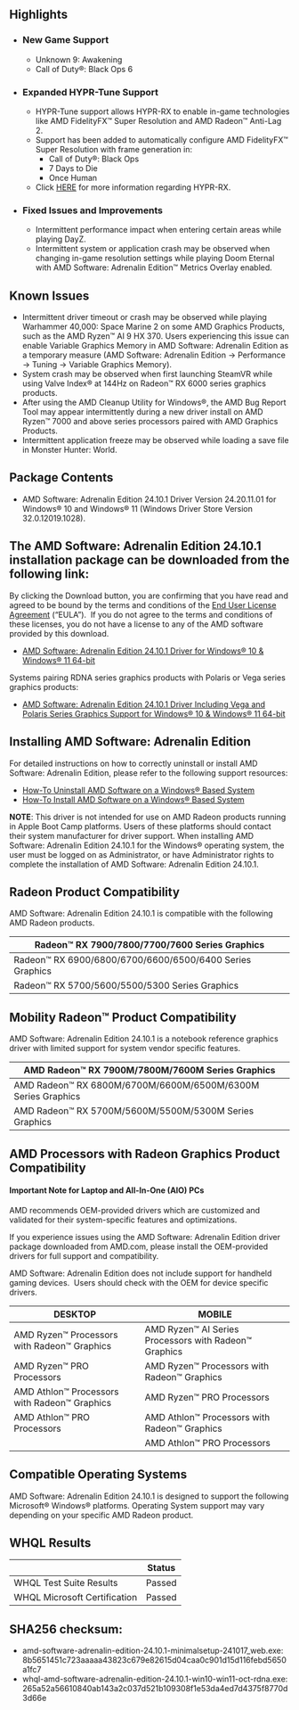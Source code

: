 
## Highlights


* ### New Game Support


	+ Unknown 9: Awakening
	+ Call of Duty®: Black Ops 6


* ### Expanded HYPR\-Tune Support


	+ HYPR\-Tune support allows HYPR\-RX to enable in\-game technologies like AMD FidelityFX™ Super Resolution and AMD Radeon™ Anti\-Lag 2\.
	+ Support has been added to automatically configure AMD FidelityFX™ Super Resolution with frame generation in:
		- Call of Duty®: Black Ops
		- 7 Days to Die
		- Once Human
	+ Click [HERE](https://www.amd.com/en/products/software/adrenalin/hypr-rx.html) for more information regarding HYPR\-RX.
  
* ### Fixed Issues and Improvements


	+ Intermittent performance impact when entering certain areas while playing DayZ.
	+ Intermittent system or application crash may be observed when changing in\-game resolution settings while playing Doom Eternal with AMD Software: Adrenalin Edition™ Metrics Overlay enabled.


## Known Issues


* Intermittent driver timeout or crash may be observed while playing Warhammer 40,000: Space Marine 2 on some AMD Graphics Products, such as the AMD Ryzen™ AI 9 HX 370\. Users experiencing this issue can enable Variable Graphics Memory in AMD Software: Adrenalin Edition as a temporary measure (AMD Software: Adrenalin Edition \-\> Performance \-\> Tuning \-\> Variable Graphics Memory).
* System crash may be observed when first launching SteamVR while using Valve Index® at 144Hz on Radeon™ RX 6000 series graphics products.
* After using the AMD Cleanup Utility for Windows®, the AMD Bug Report Tool may appear intermittently during a new driver install on AMD Ryzen™ 7000 and above series processors paired with AMD Graphics Products.
* Intermittent application freeze may be observed while loading a save file in Monster Hunter: World.


## Package Contents


* AMD Software: Adrenalin Edition 24\.10\.1 Driver Version 24\.20\.11\.01 for Windows® 10 and Windows® 11 (Windows Driver Store Version 32\.0\.12019\.1028\).


## The AMD Software: Adrenalin Edition 24\.10\.1 installation package can be downloaded from the following link:


By clicking the Download button, you are confirming that you have read and agreed to be bound by the terms and conditions of the [End User License Agreement](/amd/language-masters/zh-tw/resources/support-articles/amd-software-eula.html) (“EULA”).  If you do not agree to the terms and conditions of these licenses, you do not have a license to any of the AMD software provided by this download.  




* [AMD Software: Adrenalin Edition 24\.10\.1 Driver for Windows® 10 \& Windows® 11 64\-bit](https://drivers.amd.com/drivers/whql-amd-software-adrenalin-edition-24.10.1-win10-win11-oct-rdna.exe)


Systems pairing RDNA series graphics products with Polaris or Vega series graphics products:


* [AMD Software: Adrenalin Edition 24\.10\.1 Driver Including Vega and Polaris Series Graphics Support for Windows® 10 \& Windows® 11 64\-bit](https://drivers.amd.com/drivers/whql-amd-software-adrenalin-edition-24.10.1-win10-win11-oct-rdna-combined.exe)


## Installing AMD Software: Adrenalin Edition


For detailed instructions on how to correctly uninstall or install AMD Software: Adrenalin Edition, please refer to the following support resources:


* [How\-To Uninstall AMD Software on a Windows® Based System](/amd/language-masters/zh-tw/resources/support-articles/faqs/RSX2-UNINSTALL.html)
* [How\-To Install AMD Software on a Windows® Based System](/amd/language-masters/zh-tw/resources/support-articles/faqs/RSX2-INSTALL.html)


**NOTE**: This driver is not intended for use on AMD Radeon products running in Apple Boot Camp platforms. Users of these platforms should contact their system manufacturer for driver support. When installing AMD Software: Adrenalin Edition 24\.10\.1 for the Windows® operating system, the user must be logged on as Administrator, or have Administrator rights to complete the installation of AMD Software: Adrenalin Edition 24\.10\.1\. 




## Radeon Product Compatibility


AMD Software: Adrenalin Edition 24\.10\.1 is compatible with the following AMD Radeon products.




| Radeon™ RX 7900/7800/7700/7600 Series Graphics |
| --- |
| Radeon™ RX 6900/6800/6700/6600/6500/6400 Series Graphics |
| Radeon™ RX 5700/5600/5500/5300 Series Graphics |


## Mobility Radeon™ Product Compatibility


AMD Software: Adrenalin Edition 24\.10\.1 is a notebook reference graphics driver with limited support for system vendor specific features. 




| AMD Radeon™ RX 7900M/7800M/7600M Series Graphics |
| --- |
| AMD Radeon™ RX 6800M/6700M/6600M/6500M/6300M Series Graphics |
| AMD Radeon™ RX 5700M/5600M/5500M/5300M Series Graphics |


## ​​​​AMD Processors with Radeon Graphics Product Compatibility


#### Important Note for Laptop and All\-In\-One (AIO) PCs


AMD recommends OEM\-provided drivers which are customized and validated for their system\-specific features and optimizations.  

  

If you experience issues using the AMD Software: Adrenalin Edition driver package downloaded from AMD.com, please install the OEM\-provided drivers for full support and compatibility.  

  

AMD Software: Adrenalin Edition does not include support for handheld gaming devices.  Users should check with the OEM for device specific drivers.




| DESKTOP | MOBILE |
| --- | --- |
| AMD Ryzen™ Processors with Radeon™ Graphics | AMD Ryzen™ AI Series Processors with Radeon™ Graphics |
| AMD Ryzen™ PRO Processors | AMD Ryzen™ Processors with Radeon™ Graphics |
| AMD Athlon™ Processors with Radeon™ Graphics | AMD Ryzen™ PRO Processors |
| AMD Athlon™ PRO Processors | AMD Athlon™ Processors with Radeon™ Graphics |
|  | AMD Athlon™ PRO Processors |


## Compatible Operating Systems


AMD Software: Adrenalin Edition 24\.10\.1 is designed to support the following Microsoft® Windows® platforms. Operating System support may vary depending on your specific AMD Radeon product.


## WHQL Results




|  | **Status** |
| --- | --- |
| WHQL Test Suite Results | Passed |
| WHQL Microsoft Certification | Passed |


## SHA256 checksum:

 * amd\-software\-adrenalin\-edition\-24\.10\.1\-minimalsetup\-241017\_web.exe: 8b5651451c723aaaaa43823c679e82615d04caa0c901d15d116febd5650a1fc7
* whql\-amd\-software\-adrenalin\-edition\-24\.10\.1\-win10\-win11\-oct\-rdna.exe: 265a52a56610840ab143a2c037d521b109308f1e53da4ed7d4375f8770d3d66e

